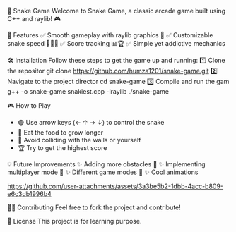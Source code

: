 🐍 Snake Game
Welcome to Snake Game, a classic arcade game built using C++ and raylib! 🎮

🎯 Features
✅ Smooth gameplay with raylib graphics 🎨
✅ Customizable snake speed 🏃‍♂️💨
✅ Score tracking 📊🏆
✅ Simple yet addictive mechanics 

🛠️ Installation
Follow these steps to get the game up and running:
1️⃣ Clone the repositor
git clone https://github.com/humza1201/snake-game.git
2️⃣ Navigate to the project director
cd snake-game
3️⃣ Compile and run the gam
g++ -o snake-game snakiest.cpp -lraylib
./snake-game

🎮 How to Play
- 🟢 Use arrow keys (← ↑ → ↓) to control the snake
- 🍏 Eat the food to grow longer
- 🚫 Avoid colliding with the walls or yourself
- 🏆 Try to get the highest score

💡 Future Improvements
✨ Adding more obstacles 🚧
✨ Implementing multiplayer mode 👥
✨ Different game modes 🎲
✨ Cool animations 


https://github.com/user-attachments/assets/3a3be5b2-1dbb-4acc-b809-e6c3db1996b4




👨‍💻 Contributing
Feel free to fork the project and contribute! 

📜 License
This project is for learning purpose.

